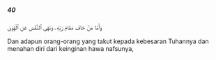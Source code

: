 ##### 40

<span class="ayah">وَأَمَّا مَنْ خَافَ مَقَامَ رَبِّهِۦ وَنَهَى ٱلنَّفْسَ عَنِ ٱلْهَوَىٰ</span>

<span class="ayah_translation">Dan adapun orang-orang yang takut kepada kebesaran Tuhannya dan menahan diri dari keinginan hawa nafsunya,</span>
